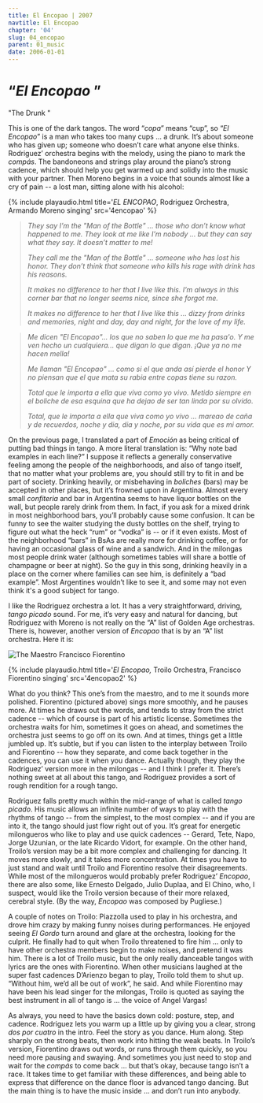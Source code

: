 ```yaml
---
title: El Encopao | 2007
navtitle: El Encopao
chapter: '04'
slug: 04_encopao
parent: 01_music
date: 2006-01-01
---
```


# “_El Encopao_ ”
"The Drunk "

This is one of the dark tangos. The word “_copa_” means “cup”, so “_El Encopao_” is a man who takes too many cups ... a drunk. It’s about someone who has given up; someone who doesn’t care what anyone else thinks. Rodriguez’ orchestra begins with the melody, using the piano to mark the _compás_. The bandoneons and strings play around the piano’s strong cadence, which should help you get warmed up and solidly into the music with your partner. Then Moreno begins in a voice that sounds almost like a cry of pain -- a lost man, sitting alone with his alcohol:

{% include playaudio.html
title='_EL ENCOPAO_, Rodriguez Orchestra, Armando Moreno singing'
src='4encopao' %}

> _They say I’m the "Man of the Bottle" ...
> those who don’t know
> what happened to me.
> They look at me like I’m nobody ...
> but they can say what they say.
> It doesn’t matter to me!_
>
> _They call me the "Man of the Bottle" ...
> someone who has lost his honor.
> They don’t think that someone who kills
> his rage with drink
> has his reasons._
>
> _It makes no difference to her
> that I live like this.
> I’m always in this corner bar
> that no longer seems nice,
> since she forgot me._
>
> _It makes no difference to her
> that I live like this ...
> dizzy from drinks and memories, night and day,
> day and night, for the love of my life._

> _Me dicen "El Encopao"...
> los que no saben
> lo que me ha pasa'o.
> Y me ven hecho un cualquiera...
> que digan lo que digan.
> ¡Que ya no me hacen mella!_
>
> _Me llaman "El Encopao" ...
> como si el que anda así pierde el honor
> Y no piensan que el que mata
> su rabia entre copas
> tiene su razon._
>
> _Total que le importa a ella
> que viva como yo vivo.
> Metido siempre en el boliche de esa esquina
> que ha dejao de ser tan linda
> por su olvido._
>
> _Total, que le importa a ella
> que viva como yo vivo ...
> mareao de caña y de recuerdos, noche y dia,
> dia y noche, por su vida que es mi amor._

On the previous page, I translated a part of _Emoción_ as being critical of putting bad things in tango. A more literal translation is: “Why note bad examples in each line?” I suppose it reflects a generally conservative feeling among the people of the neighborhoods, and also of tango itself, that no matter what your problems are, you should still try to fit in and be part of society. Drinking heavily, or misbehaving in _boliches_ (bars) may be accepted in other places, but it’s frowned upon in Argentina. Almost every small _confiteria_ and bar in Argentina seems to have liquor bottles on the wall, but people rarely drink from them. In fact, if you ask for a mixed drink in most neighborhood bars, you’ll probably cause some confusion. It can be funny to see the waiter studying the dusty bottles on the shelf, trying to figure out what the heck “rum” or “vodka” is -- or if it even exists. Most of the neighborhood “bars” in BsAs are really more for drinking coffee, or for having an occasional glass of wine and a sandwich. And in the milongas most people drink water (although sometimes tables will share a bottle of champagne or beer at night). So the guy in this song, drinking heavily in a place on the corner where families can see him, is definitely a “bad example”. Most Argentines wouldn’t like to see it, and some may not even think it's a good subject for tango.

I like the Rodriguez orchestra a lot. It has a very straightforward, driving, _tango picado_ sound. For me, it’s very easy and natural for dancing, but Rodriguez with Moreno is not really on the “A” list of Golden Age orchestras. There is, however, another version of _Encopao_ that is by an “A” list orchestra. Here it is:


![The Maestro](/4_pics/image001.jpg)
Francisco Fiorentino

{% include playaudio.html
title='_El Encopao,_ Troilo Orchestra, Francisco Fiorentino singing'
src='4encopao2' %}

What do you think? This one’s from the maestro, and to me it sounds more polished. Fiorentino (pictured above) sings more smoothly, and he pauses more. At times he draws out the words, and tends to stray from the strict cadence -- which of course is part of his artistic license. Sometimes the orchestra waits for him, sometimes it goes on ahead, and sometimes the orchestra just seems to go off on its own. And at times, things get a little jumbled up. It’s subtle, but if you can listen to the interplay between Troilo and Fiorentino -- how they separate, and come back together in the cadences, you can use it when you dance. Actually though, they play the Rodriguez’ version more in the milongas -- and I think I prefer it. There’s nothing sweet at all about this tango, and Rodriguez provides a sort of rough rendition for a rough tango.

Rodriguez falls pretty much within the mid-range of what is called _tango picado_. His music allows an infinite number of ways to play with the rhythms of tango -- from the simplest, to the most complex -- and if you are into it, the tango should just flow right out of you. It’s great for energetic milongueros who like to play and use quick cadences -- Gerard, Tete, Napo, Jorge Uzunian, or the late Ricardo Vidort, for example. On the other hand, Troilo’s version may be a bit more complex and challenging for dancing. It moves more slowly, and it takes more concentration. At times you have to just stand and wait until Troilo and Fiorentino resolve their disagreements. While most of the milongueros would probably prefer Rodriguez’ _Encopao_, there are also some, like Ernesto Delgado, Julio Duplaa, and El Chino, who, I suspect, would like the Troilo version because of their more relaxed, cerebral style. (By the way, _Encopao_ was composed by Pugliese.)

A couple of notes on Troilo: Piazzolla used to play in his orchestra, and drove him crazy by making funny noises during performances. He enjoyed seeing _El Gordo_ turn around and glare at the orchestra, looking for the culprit. He finally had to quit when Troilo threatened to fire him ... only to have other orchestra members begin to make noises, and pretend it was him. There is a lot of Troilo music, but the only really danceable tangos with lyrics are the ones with Fiorentino. When other musicians laughed at the super fast cadences D’Arienzo began to play, Troilo told them to shut up. “Without him, we’d all be out of work”, he said.  And while Fiorentino may have been his lead singer for the milongas, Troilo is quoted as saying the best instrument in all of tango is ... the voice of Angel Vargas!

As always, you need to have the basics down cold: posture, step, and cadence. Rodriguez lets you warm up a little up by giving you a clear, strong _dos por cuatro_ in the intro. Feel the story as you dance. Hum along. Step sharply on the strong beats, then work into hitting the weak beats. In Troilo’s version, Fiorentino draws out words, or runs through them quickly, so you need more pausing and swaying.
And sometimes you just need to stop and wait for the _compás_ to come back ... but that’s okay, because tango isn’t a race.
It takes time to get familiar with these differences, and being able to express that difference on the dance floor is advanced tango dancing.
But the main thing is to have the music inside ... and don’t run into anybody.

